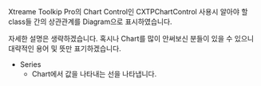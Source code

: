 Xtreame Toolkip Pro의 Chart Control인 CXTPChartControl 사용시 알아야 할 class들 간의 상관관계를 Diagram으로 표시하였습니다.

자세한 설명은 생략하겠습니다. 혹시나 Chart를 많이 안써보신 분들이 있을 수 있으니 대략적인 용어 및 뜻만 표기하겠습니다.

* Series
  - Chart에서 값을 나타내는 선을 나타냅니다.
  
  
